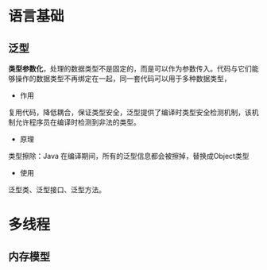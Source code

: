 # 语言基础
## 泛型
**类型参数化**，处理的数据类型不是固定的，而是可以作为参数传入。代码与它们能够操作的数据类型不再绑定在一起，同一套代码可以用于多种数据类型，
- 作用

复用代码，降低耦合，保证类型安全，泛型提供了编译时类型安全检测机制，该机制允许程序员在编译时检测到非法的类型。
- 原理

类型擦除：Java 在编译期间，所有的泛型信息都会被擦掉，替换成Object类型
- 使用

泛型类、泛型接口、泛型方法。

# 多线程
## 内存模型